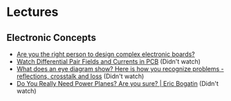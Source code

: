 # Lectures

## Electronic Concepts 

- [Are you the right person to design complex electronic boards?](https://youtu.be/I_MNw4EWer0)
- [Watch Differential Pair Fields and Currents in PCB](https://youtu.be/Rr9NBtrA4t4) (Didn't watch)
- [What does an eye diagram show? Here is how you recognize problems - reflections, crosstalk and loss](https://youtu.be/sKOUOU-hVEs) (Didn't watch)
- [Do You Really Need Power Planes? Are you sure? | Eric Bogatin](https://youtu.be/kdCJxdR7L_I) (Didn't watch)
